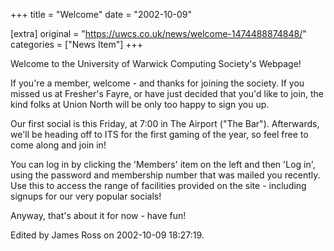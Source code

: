 +++
title = "Welcome"
date = "2002-10-09"

[extra]
original = "https://uwcs.co.uk/news/welcome-1474488874848/"    
categories = ["News Item"]
+++

Welcome to the University of Warwick Computing Society's Webpage\!

If you're a member, welcome - and thanks for joining the society. If you missed us at Fresher's Fayre, or have just decided that you'd like to join, the kind folks at Union North will be only too happy to sign you up.

Our first social is this Friday, at 7:00 in The Airport ("The Bar"). Afterwards, we'll be heading off to ITS for the first gaming of the year, so feel free to come along and join in\!

You can log in by clicking the 'Members' item on the left and then 'Log in', using the password and membership number that was mailed you recently. Use this to access the range of facilities provided on the site - including signups for our very popular socials\!

Anyway, that's about it for now - have fun\!

Edited by James Ross on 2002-10-09 18:27:19.

